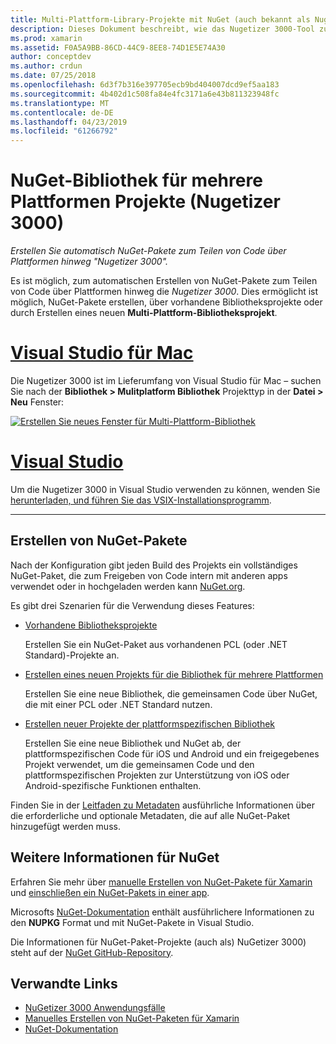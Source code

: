 ```yaml
---
title: Multi-Plattform-Library-Projekte mit NuGet (auch bekannt als Nugetizer 3000)
description: Dieses Dokument beschreibt, wie das Nugetizer 3000-Tool zum automatischen Erstellen von NuGet-Pakete zum Code plattformübergreifend gemeinsam verwenden.
ms.prod: xamarin
ms.assetid: F0A5A9BB-86CD-44C9-8EE8-74D1E5E74A30
author: conceptdev
ms.author: crdun
ms.date: 07/25/2018
ms.openlocfilehash: 6d3f7b316e397705ecb9bd404007dcd9ef5aa183
ms.sourcegitcommit: 4b402d1c508fa84e4fc3171a6e43b811323948fc
ms.translationtype: MT
ms.contentlocale: de-DE
ms.lasthandoff: 04/23/2019
ms.locfileid: "61266792"
---
```

# <a name="nuget-multiplatform-library-projects-nugetizer-3000"></a>NuGet-Bibliothek für mehrere Plattformen Projekte (Nugetizer 3000)

_Erstellen Sie automatisch NuGet-Pakete zum Teilen von Code über Plattformen hinweg "Nugetizer 3000"._

Es ist möglich, zum automatischen Erstellen von NuGet-Pakete zum Teilen von Code über Plattformen hinweg die _Nugetizer 3000_. Dies ermöglicht ist möglich, NuGet-Pakete erstellen, über vorhandene Bibliotheksprojekte oder durch Erstellen eines neuen **Multi-Plattform-Bibliotheksprojekt**.

# <a name="visual-studio-for-mactabmacos"></a>[Visual Studio für Mac](#tab/macos)

Die Nugetizer 3000 ist im Lieferumfang von Visual Studio für Mac &ndash; suchen Sie nach der **Bibliothek > Mulitplatform Bibliothek** Projekttyp in der **Datei > Neu** Fenster:

[![](images/mulitplatform-library-sml.png "Erstellen Sie neues Fenster für Multi-Plattform-Bibliothek")](images/mulitplatform-library.png#lightbox)

# <a name="visual-studiotabwindows"></a>[Visual Studio](#tab/windows)

Um die Nugetizer 3000 in Visual Studio verwenden zu können, wenden Sie [herunterladen, und führen Sie das VSIX-Installationsprogramm](http://bit.ly/nugetizer-2017).

-----

## <a name="building-nuget-packages"></a>Erstellen von NuGet-Pakete

Nach der Konfiguration gibt jeden Build des Projekts ein vollständiges NuGet-Paket, die zum Freigeben von Code intern mit anderen apps verwendet oder in hochgeladen werden kann [NuGet.org](https://www.nuget.org).

Es gibt drei Szenarien für die Verwendung dieses Features:

- [Vorhandene Bibliotheksprojekte](existing-library.md)

  Erstellen Sie ein NuGet-Paket aus vorhandenen PCL (oder .NET Standard)-Projekte an.

- [Erstellen eines neuen Projekts für die Bibliothek für mehrere Plattformen](single-codebase.md)

  Erstellen Sie eine neue Bibliothek, die gemeinsamen Code über NuGet, die mit einer PCL oder .NET Standard nutzen.

- [Erstellen neuer Projekte der plattformspezifischen Bibliothek](platform-specific.md)

  Erstellen Sie eine neue Bibliothek und NuGet ab, der plattformspezifischen Code für iOS und Android und ein freigegebenes Projekt verwendet, um die gemeinsamen Code und den plattformspezifischen Projekten zur Unterstützung von iOS oder Android-spezifische Funktionen enthalten.

Finden Sie in der [Leitfaden zu Metadaten](metadata.md) ausführliche Informationen über die erforderliche und optionale Metadaten, die auf alle NuGet-Paket hinzugefügt werden muss.

## <a name="further-nuget-information"></a>Weitere Informationen für NuGet

Erfahren Sie mehr über [manuelle Erstellen von NuGet-Pakete für Xamarin](~/cross-platform/app-fundamentals/nuget-manual.md) und [einschließen ein NuGet-Pakets in einer app](https://docs.microsoft.com/visualstudio/mac/nuget-walkthrough).

Microsofts [NuGet-Dokumentation](https://docs.microsoft.com/nuget/) enthält ausführlichere Informationen zu den **NUPKG** Format und mit NuGet-Pakete in Visual Studio.

Die Informationen für NuGet-Paket-Projekte (auch als) NuGetizer 3000) steht auf der [NuGet GitHub-Repository](https://github.com/NuGet/Home/wiki/NuGetizer-3000).

## <a name="related-links"></a>Verwandte Links

- [NuGetizer 3000 Anwendungsfälle](https://github.com/NuGet/Home/wiki/NuGetizer-Core-Scenarios)
- [Manuelles Erstellen von NuGet-Paketen für Xamarin](~/cross-platform/app-fundamentals/nuget-manual.md)
- [NuGet-Dokumentation](https://docs.microsoft.com/nuget/)
